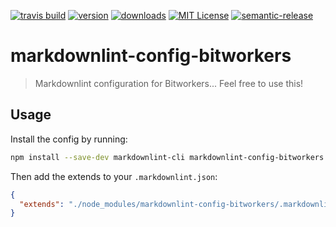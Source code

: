 [![travis build](https://img.shields.io/travis/bitworkers-official/markdownlint-config-bitworkers.svg?style=flat-square)](https://travis-ci.org/bitworkers-official/markdownlint-config-bitworkers) [![version](https://img.shields.io/npm/v/markdownlint-config-bitworkers.svg?style=flat-square)](http://npm.im/markdownlint-config-bitworkers) [![downloads](https://img.shields.io/npm/dm/markdownlint-config-bitworkers.svg?style=flat-square)](http://npm-stat.com/charts.html?package=markdownlint-config-bitworkers) [![MIT License](https://img.shields.io/npm/l/markdownlint-config-bitworkers.svg?style=flat-square)](http://opensource.org/licenses/MIT) [![semantic-release](https://img.shields.io/badge/%20%20%F0%9F%93%A6%F0%9F%9A%80-semantic--release-e10079.svg?style=flat-square)](https://github.com/semantic-release/semantic-release)

# markdownlint-config-bitworkers

> Markdownlint configuration for Bitworkers... Feel free to use this!

## Usage

Install the config by running:

```sh
npm install --save-dev markdownlint-cli markdownlint-config-bitworkers
```

Then add the extends to your `.markdownlint.json`:

```json
{
  "extends": "./node_modules/markdownlint-config-bitworkers/.markdownlint.json"
}
```

